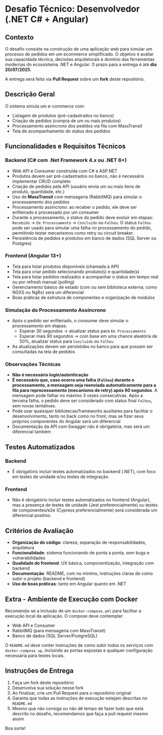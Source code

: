 # Desafio Técnico: Desenvolvedor (.NET C# + Angular)

## Contexto

O desafio consiste na construção de uma aplicação web para simular um processo de pedidos em um ecommerce simplificado. O objetivo é avaliar sua capacidade técnica, decisões arquiteturais e domínio das ferramentas modernas do ecossistema .NET e Angular. O prazo para a entrega é até **dia 20/07/2025**.

A entrega será feita via **Pull Request** sobre um **fork** deste repositório.

## Descrição Geral

O sistema simula um e-commerce com:

- Listagem de produtos (pré-cadastrados no banco)
- Criação de pedidos (compra de um ou mais produtos)
- Processamento assíncrono dos pedidos via fila com MassTransit
- Tela de acompanhamento do status dos pedidos

## Funcionalidades e Requisitos Técnicos

### Backend (C# com .Net Framework 4.x ou .NET 6+)

- Web API e Consumer construída com C# e ASP.NET
- Produtos devem ser pré-cadastrados no banco, não é necessário implementar CRUD completo
- Criação de pedidos pela API (usuário envia um ou mais itens de produto, quantidade, etc.)
- Uso de **MassTransit** com mensageria (RabbitMQ) para simular o processamento dos pedidos
- Processamento assíncrono: ao receber o pedido, ele deve ser enfileirado e processado por um consumer
- Durante o processamento, o status do pedido deve evoluir em etapas: `Recebido` -> `Em Processamento` -> `Concluído` ou `Falhou`. O status `Falhou` pode ser usado para simular uma falha no processamento do pedido, permitindo testar mecanismos como retry ou circuit breaker.
- Persistência de pedidos e produtos em banco de dados (SQL Server ou Postgres)

### Frontend (Angular 13+)

- Tela para listar produtos disponíveis (chamada à API)
- Tela para criar pedido selecionando produto(s) e quantidade(s)
- Tela para listar pedidos realizados e acompanhar o status em tempo real ou por refresh manual (polling)
- Gerenciamento básico de estado (com ou sem biblioteca externa, como NGXS ou NgRx) será um diferencial
- Boas práticas de estrutura de componentes e organização de módulos

### Simulação do Processamento Assíncrono

- Após o pedido ser enfileirado, o consumer deve simular o processamento em etapas:
  - Esperar 30 segundos -> atualizar status para `Em Processamento`
  - Esperar mais 90 segundos -> com base em uma chance aleatória de 50%, atualizar status para `Concluído` ou `Falhou`
- As atualizações devem ser persistidas no banco para que possam ser consultadas na tela de pedidos

### Observações Técnicas

- **Não é necessário login/autenticação**
- **É necessário que, caso ocorra uma falha (`Falhou`) durante o processamento, a mensagem seja reenviada automaticamente para a fila para reprocessamento (mecanismo de retry) após 60 segundos**. A mensagem pode falhar no máximo 3 vezes consecutivas. Após a terceira falha, o pedido deve ser considerado com status final `Falhou`, sem novas tentativas.
- Pode usar quaisquer bibliotecas/frameworks auxiliares para facilitar o desenvolvimento, tanto no back como no front, mas se fizer seus próprios componentes do Angular será um diferencial
- Documentação da API com Swagger não é obrigatória, mas será um diferencial também

## Testes Automatizados

### Backend

- É obrigatório incluir testes automatizados no backend (.NET), com foco em testes de unidade e/ou testes de integração.

### Frontend

- Não é obrigatório incluir testes automatizados no frontend (Angular), mas a presença de testes de unidade (Jest preferencialmente) ou testes de componentes/e2e (Cypress preferencialmente) será considerada um diferencial positivo.

## Critérios de Avaliação

- **Organização do código**: clareza, separação de responsabilidades, arquitetura
- **Funcionalidade**: sistema funcionando de ponta a ponta, sem bugs e vulnerabilidades
- **Qualidade do frontend**: UX básica, componentização, integração com backend
- **Documentação**: README, com no mínimo, instruções claras de como subir o projeto (backend e frontend)
- **Uso de boas práticas**: tanto em Angular quanto em .NET

## Extra - Ambiente de Execução com Docker

Recomenda-se a inclusão de um `docker-compose.yml` para facilitar a execução local da aplicação. O compose deve contemplar:

- Web API e Consumer
- RabbitMQ (para mensageria com MassTransit)
- Banco de dados (SQL Server/PostgreSQL)

O `README.md` deve conter instruções de como subir todos os serviços com `docker-compose up`, incluindo as portas expostas e qualquer configuração necessária para testes locais.

## Instruções de Entrega

1. Faça um fork deste repositório
2. Desenvolva sua solução nesse fork
3. Ao finalizar, crie um Pull Request para o repositório original
4. Garanta que todas as instruções de execução estejam descritas no `README.md`
5. Mesmo que não consiga ou não dê tempo de fazer tudo que está descrito no desafio, recomendamos que faça a pull request mesmo assim

Boa sorte!
